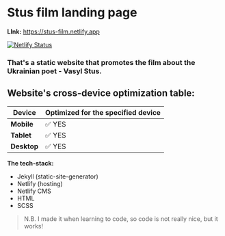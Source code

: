 # Stus film landing page
**LInk:** https://stus-film.netlify.app

[![Netlify Status](https://api.netlify.com/api/v1/badges/89a4cc0b-b214-47f0-8f50-62fe9a457ee1/deploy-status)](https://app.netlify.com/sites/stus-film/deploys)

### That's a static website that promotes the film about the Ukrainian poet - Vasyl Stus. 

## Website's cross-device optimization table:

| Device | Optimized for the specified device |
| ------ | ------ |
| **Mobile** | ✅ YES  |
| **Tablet** | ✅ YES  |
| **Desktop** | ✅ YES |

**The tech-stack:**
- Jekyll (static-site-generator)
- Netlify (hosting)
- Netlify CMS 
- HTML
- SCSS

> N.B. I made it when learning to code, so code is not really nice, but it works! 